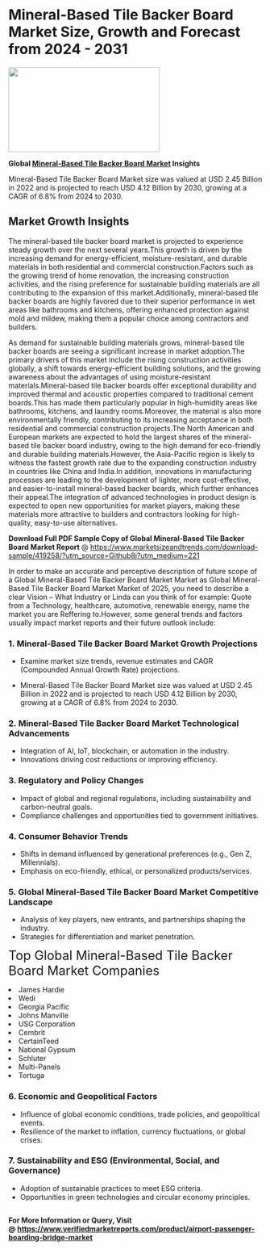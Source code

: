 <H1>Mineral-Based Tile Backer Board Market Size, Growth and Forecast from 2024 - 2031</H1><img class="aligncenter size-medium wp-image-584254" src="https://thirdeyenews.in/wp-content/uploads/2024/09/Global-Market-Research-300x168.jpeg" alt="" width="300" height="168" /><p><strong>Global&nbsp;<a href="https://www.marketsizeandtrends.com/download-sample/419258/?utm_source=Github8j?utm_medium=221">Mineral-Based Tile Backer Board Market</a> Insights</strong></p><p>Mineral-Based Tile Backer Board Market size was valued at USD 2.45 Billion in 2022 and is projected to reach USD 4.12 Billion by 2030, growing at a CAGR of 6.8% from 2024 to 2030.</p><p><h2>Market Growth Insights</h2> <p>The mineral-based tile backer board market is projected to experience steady growth over the next several years.This growth is driven by the increasing demand for energy-efficient, moisture-resistant, and durable materials in both residential and commercial construction.Factors such as the growing trend of home renovation, the increasing construction activities, and the rising preference for sustainable building materials are all contributing to the expansion of this market.Additionally, mineral-based tile backer boards are highly favored due to their superior performance in wet areas like bathrooms and kitchens, offering enhanced protection against mold and mildew, making them a popular choice among contractors and builders.</p> <p>As demand for sustainable building materials grows, mineral-based tile backer boards are seeing a significant increase in market adoption.The primary drivers of this market include the rising construction activities globally, a shift towards energy-efficient building solutions, and the growing awareness about the advantages of using moisture-resistant materials.Mineral-based tile backer boards offer exceptional durability and improved thermal and acoustic properties compared to traditional cement boards.This has made them particularly popular in high-humidity areas like bathrooms, kitchens, and laundry rooms.Moreover, the material is also more environmentally friendly, contributing to its increasing acceptance in both residential and commercial construction projects.The North American and European markets are expected to hold the largest shares of the mineral-based tile backer board industry, owing to the high demand for eco-friendly and durable building materials.However, the Asia-Pacific region is likely to witness the fastest growth rate due to the expanding construction industry in countries like China and India.In addition, innovations in manufacturing processes are leading to the development of lighter, more cost-effective, and easier-to-install mineral-based backer boards, which further enhances their appeal.The integration of advanced technologies in product design is expected to open new opportunities for market players, making these materials more attractive to builders and contractors looking for high-quality, easy-to-use alternatives.<p><span class=""><strong>Download Full PDF Sample Copy of Global Mineral-Based Tile Backer Board Market Report</strong> @ <a href="https://www.marketsizeandtrends.com/download-sample/419258/?utm_source=Github8j?utm_medium=221" target="_blank">https://www.marketsizeandtrends.com/download-sample/419258/?utm_source=Github8j?utm_medium=221</a></span></p><p>In order to make an accurate and perceptive description of future scope of a Global&nbsp;Mineral-Based Tile Backer Board Market Market as Global&nbsp;Mineral-Based Tile Backer Board Market Market of 2025, you need to describe a clear Vision &ndash; What Industry or Linda can you think of for example: Quote from a Technology, healthcare, automotive, renewable energy, name the market you are Reffering to.However, some general trends and factors usually impact market reports and their future outlook include:</p><h3>1.&nbsp;<strong>Mineral-Based Tile Backer Board Market Growth Projections</strong></h3><ul><li>Examine market size trends, revenue estimates and CAGR (Compounded Annual Growth Rate) projections.</li><li><p>Mineral-Based Tile Backer Board Market size was valued at USD 2.45 Billion in 2022 and is projected to reach USD 4.12 Billion by 2030, growing at a CAGR of 6.8% from 2024 to 2030.</p></li></ul><h3>2.&nbsp;<strong>Mineral-Based Tile Backer Board Market Technological Advancements</strong></h3><ul><li>Integration of AI, IoT, blockchain, or automation in the industry.</li><li>Innovations driving cost reductions or improving efficiency.</li></ul><h3>3.&nbsp;<strong>Regulatory and Policy Changes</strong></h3><ul><li>Impact of global and regional regulations, including sustainability and carbon-neutral goals.</li><li>Compliance challenges and opportunities tied to government initiatives.</li></ul><h3>4.&nbsp;<strong>Consumer Behavior Trends</strong></h3><ul><li>Shifts in demand influenced by generational preferences (e.g., Gen Z, Millennials).</li><li>Emphasis on eco-friendly, ethical, or personalized products/services.</li></ul><h3>5.&nbsp;<strong>Global Mineral-Based Tile Backer Board Market Competitive Landscape</strong></h3><ul><li>Analysis of key players, new entrants, and partnerships shaping the industry.</li><li>Strategies for differentiation and market penetration.</li></ul><p data-pm-slice="1 1 []"><span style="color: inherit; font-family: inherit; font-size: 25px;">Top Global Mineral-Based Tile Backer Board Market Companies</span></p><div class="" data-test-id=""><p><li>James Hardie</li><li> Wedi</li><li> Georgia Pacific</li><li> Johns Manville</li><li> USG Corporation</li><li> Cembrit</li><li> CertainTeed</li><li> National Gypsum</li><li> Schluter</li><li> Multi-Panels</li><li> Tortuga</li></p></div><h3>6.&nbsp;<strong>Economic and Geopolitical Factors</strong></h3><ul><li>Influence of global economic conditions, trade policies, and geopolitical events.</li><li>Resilience of the market to inflation, currency fluctuations, or global crises.</li></ul><h3>7.&nbsp;<strong>Sustainability and ESG (Environmental, Social, and Governance)</strong></h3><ul><li>Adoption of sustainable practices to meet ESG criteria.</li><li>Opportunities in green technologies and circular economy principles.</li></ul><h2><strong style="font-size: 14px;">For More Information or Query, Visit @&nbsp;</strong><a style="background-color: #ffffff; font-size: 14px;" href="https://www.marketsizeandtrends.com/report/mineral-based-tile-backer-board-market/" target="_blank">https://www.verifiedmarketreports.com/product/airport-passenger-boarding-bridge-market</a></h2>